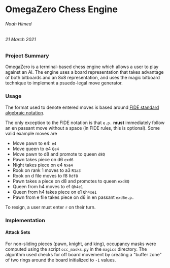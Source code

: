 # OmegaZero Chess Engine

###### Noah Himed
###### 21 March 2021

### Project Summary

OmegaZero is a terminal-based chess engine which allows a user to play against
an AI. The engine uses a board representation that takes advantage of both
bitboards and an 8x8 representation, and uses the magic bitboard technique
to implement a psuedo-legal move generator.

### Usage

The format used to denote entered moves is based around [FIDE standard algebraic
notation](https://www.chessprogramming.org/Algebraic_Chess_Notation#Standard_Algebraic_Notation_.28SAN.29).

The only exception to the FIDE notation is that `e.p.` **must** immediately
follow an en passant move without a space (in FIDE rules, this is optional).
Some valid example moves are
 - Move pawn to e4: `e4`
 - Move queen to e4 `Qe4`
 - Move pawn to d8 and promote to queen `d8Q`
 - Pawn takes piece on d6 `exd6`
 - Night takes piece on e4 `Nxe4`
 - Rook on rank 1 moves to a3 `R1a3`
 - Rook on d file moves to f8 `Rdf8`
 - Pawn takes a piece on d8 and promotes to queen `exd8Q`
 - Queen from h4 moves to e1 `Qh4e1`
 - Queen from h4 takes piece on e1 `Qh4xe1`
 - Pawn from e file takes piece on d6 in en passant `exd6e.p.`

To resign, a user must enter `r` on their turn.

### Implementation

#### Attack Sets

For non-sliding pieces (pawn, knight, and king), occupancy masks were computed
using the script `occ_masks.py` in the `magics` directory. The algorithm used
checks for off board movement by creating a "buffer zone" of two rings around
the board initialized to `-1` values.
